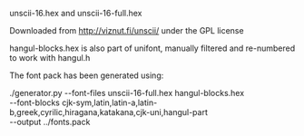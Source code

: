 
unscii-16.hex and unscii-16-full.hex

Downloaded from http://viznut.fi/unscii/ under the GPL license

hangul-blocks.hex is also part of unifont, manually filtered and
re-numbered to work with hangul.h

The font pack has been generated using:

./generator.py  --font-files unscii-16-full.hex hangul-blocks.hex \
  --font-blocks cjk-sym,latin,latin-a,latin-b,greek,cyrilic,hiragana,katakana,cjk-uni,hangul-part \
  --output ../fonts.pack

